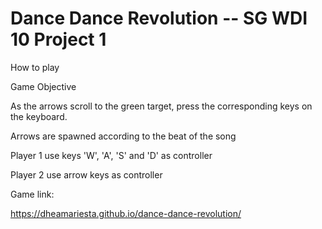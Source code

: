 # Dance Dance Revolution -- SG WDI 10 Project 1

How to play

Game Objective

As the arrows scroll to the green target, press the corresponding keys on the keyboard.

Arrows are spawned according to the beat of the song

Player 1 use keys 'W', 'A', 'S' and 'D' as controller

Player 2 use arrow keys as controller




Game link:

https://dheamariesta.github.io/dance-dance-revolution/
